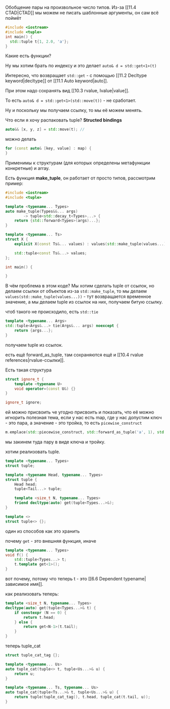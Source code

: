 Обобщение пары на произвольное число типов.
Из-за [[11.4 CTAD|CTAD]] мы можем не писать шаблонные аргументы, он сам всё поймёт

```cpp
#include <iostream>
#include <tuple>
int main() {
  std::tuple t{1, 2.0, 'a'};
}
```

Какие есть функции?

Ну мы хотим брать по индексу и это делает `auto& d = std::get<1>(t)`

Интересно, что возвращает `std::get` - с помощью [[11.2 Decltype keyword|decltype]] от [[11.1 Auto keyword|auto]].

При этом надо сохранять вид [[10.3 rvalue, lvalue|value]].

То есть `auto& d = std::get<1>(std::move(t))` - не сработает.

Ну и поскольку мы получаем ссылку, то мы её можем менять.

Что если я хочу распаковать tuple? **Structed bindings**

```cpp
auto&& [x, y, z] = std::move(t); // 
```

можно делать

```cpp
for (const auto& [key, value] : map) {
}
```

Применимы к структурам (для которых определены метафункции конкретные) и array.

Есть функция **make_tuple**, он работает от просто типов, рассмотрим пример:

```cpp
#include <iostream>
#include <tuple>

template <typename... Types>
auto make_tuple(Types&&... args)
        -> tuple<std::decay_t<Types>...> {
	return {std::forward<Types>(args)...};       
}

template <typename... Ts>
struct X {
	explicit X(const Ts&... values) : values(std::make_tuple(values...)) {}

	std::tuple<const Ts&...> values;
};

int main() {

}
```

В чём проблема в этом коде? Мы хотим сделать tuple от ссылок, но делаем ссылки от объектов из-за `std::make_tuple`, то мы делаем `values(std::make_tuple(values...))` - тут возвращается временное значение, а мы делаем tuple из ссылок на них, получаем битую ссылку.

чтоб такого не происходило, есть `std::tie`

```cpp
template <typename... Args>
std::tuple<Args&...> tie(Args&... args) noexcept {
	return {args...};
}
```

получаем tuple из ссылок.

есть ещё forward_as_tuple, там сохраняются ещё и [[10.4 rvalue references|rvalue-ссылки]].

Есть такая структура

```cpp
struct ignore_t {
	template <typename U>
	void operator=(const U&) {}
}

ignore_t ignore;
```
ей можно присвоить че угодно присвоить и показать, что её можно игнорить
полезная тема, если у нас есть map, где у нас допустим ключ - это пара, а значение - это тройка, то есть `picewise_construct`

```cpp
m.emplace(std::piecewise_construct, std::forward_as_tuple('a', 1), std::forward_as_tuple(1, 2, 3));
```

мы закинем туда пару в виде ключа и тройку.

хотим реализовать tuple.

```cpp
template <typename... Types>
struct tuple;

template <typename Head, typename... Types>
struct tuple {
	Head head;
	tuple<Tail...> tuple;

	template <size_t N, typename... Types>
	friend decltype(auto) get(tuple<Types...>&);
}

template <>
struct tuple<> {};
```
один из способов как это хранить

почему `get` - это внешняя функция, иначе 

```cpp
template <typename... Types>
void f() {
	std::tuple<Types...> t;
	t.template get<1>();
}
```
вот почему, потому что теперь t - это [[6.6 Dependent typename|зависимое имя]].

как реализовать теперь:

```cpp
template <size_t N, typename... Types>
decltype(auto) get(tuple<Types...>& t) {
	if constexpr (N == 0) {
		return t.head;
	} else {
		return get<N-1>(t.tail);
	}
}
```

теперь tuple_cat
```cpp
struct tuple_cat_tag {};

template <typename... Us>
auto tuple_cat(tuple<> t, tuple<Us...>& u) {
	return u;
}

template <typename... Ts, typename... Us>
auto tuple_cat(tuple<Ts...>& t, tuple<Us...>& u) {
	return tuple(tuple_cat_tag(), t.head, tuple_cat(t.tail, u));
}
```

